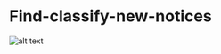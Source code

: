 # Find-classify-new-notices
![alt text]([https://drive.google.com/file/d/1gN4drv4FyG0nHI83Jhmet2g75BFwb_GS/view?usp=share_link](https://drive.google.com/file/d/1eSTyZRCIdCh2O9Iw-8wzzKjFuHg0tFhx/view?usp=share_link))
